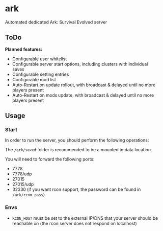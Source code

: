 # ark
Automated dedicated Ark: Survival Evolved server

## ToDo
**Planned features:**

* Configurable user whitelist
* Configurable server start options, including clusters with individual saves
* Configurable setting entries
* Configurable mod list 
* Auto-Restart on update rollout, with broadcast & delayed until no more players present
* Auto-Restart on mods update, with broadcast & delayed until no more players present

## Usage

### Start

In order to run the server, you should perform the following operations:

The `/ark/saved` folder is recommended to be a mounted in data location.

You will need to forward the following ports:

- 7778
- 7778/udp
- 27015
- 27015/udp
- 32330 (if you want rcon support, the password can be found in `/ark/rcon_pass`)

### Envs

- `RCON_HOST` must be set to the external IP/DNS that your server should be reachable on (the rcon server does not respond on localhost)

